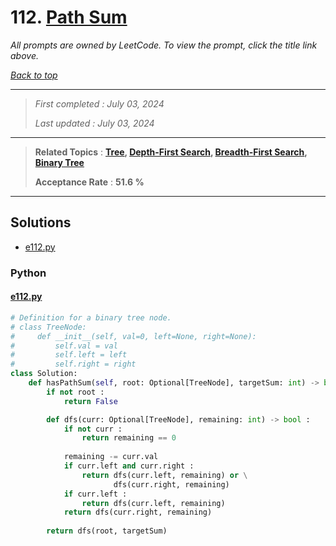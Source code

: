 # 112. [Path Sum](<https://leetcode.com/problems/path-sum>)

*All prompts are owned by LeetCode. To view the prompt, click the title link above.*

*[Back to top](<../README.md>)*

------

> *First completed : July 03, 2024*
>
> *Last updated : July 03, 2024*

------

> **Related Topics** : **[Tree](<by_topic/Tree.md>), [Depth-First Search](<by_topic/Depth-First Search.md>), [Breadth-First Search](<by_topic/Breadth-First Search.md>), [Binary Tree](<by_topic/Binary Tree.md>)**
>
> **Acceptance Rate** : **51.6 %**

------

## Solutions

- [e112.py](<../my-submissions/e112.py>)
### Python
#### [e112.py](<../my-submissions/e112.py>)
```Python
# Definition for a binary tree node.
# class TreeNode:
#     def __init__(self, val=0, left=None, right=None):
#         self.val = val
#         self.left = left
#         self.right = right
class Solution:
    def hasPathSum(self, root: Optional[TreeNode], targetSum: int) -> bool:
        if not root :
            return False

        def dfs(curr: Optional[TreeNode], remaining: int) -> bool :
            if not curr :
                return remaining == 0
        
            remaining -= curr.val
            if curr.left and curr.right :
                return dfs(curr.left, remaining) or \
                       dfs(curr.right, remaining)
            if curr.left :
                return dfs(curr.left, remaining)
            return dfs(curr.right, remaining)
        
        return dfs(root, targetSum)
```

